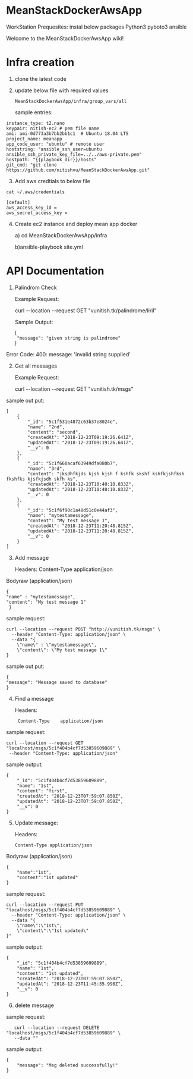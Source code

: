 
# MeanStackDockerAwsApp

WorkStation Prequesites:
instal below packages
	Python3
	pyboto3
	ansible


Welcome to the MeanStackDockerAwsApp wiki!

# Infra creation
1) clone the latest code
2) update below file with required values

    ```MeanStackDockerAwsApp/infra/group_vars/all```

   sample entries:

 ```region: ap-south-1
 instance_type: t2.nano
 keypair: nitish-ec2 # pem file name
 ami: ami-0d773a3b7bb2bb1c1  # Ubuntu 18.04 LTS
 project_name: meanapp
 app_code_user: "ubuntu" # remote user
 hoststring: "ansible_ssh_user=ubuntu ansible_ssh_private_key_file=../../aws-private.pem"
 hostpath: "{{playbook_dir}}/hosts"
 git_cmd: "git clone https://github.com/nitishvu/MeanStackDockerAwsApp.git"
 ```

3) Add aws credtials to below file

  ```
  cat ~/.aws/credentials

  [default]
  aws_access_key_id =
  aws_secret_access_key =
```

4) Create ec2 instance and deploy mean app docker

   a) cd MeanStackDockerAwsApp/infra

   b)ansible-playbook  site.yml
  

# API Documentation


1) Palindrom Check

   Example Request:
   
   curl --location --request GET "vunitish.tk/palindrome/liril"
   
   Sample Output:
   
```   
   {
    "message": "given string is palindrome"
   }

```

 Error Code:
   400:  message: 'invalid string supplied'
   

2)  Get all messages


    Example Request:

     curl --location --request GET "vunitish.tk/msgs"


   sample out put:

```
[
    {
        "_id": "5c1f531e4872c63b37e8024e",
        "name": "2nd",
        "content": "second",
        "createdAt": "2018-12-23T09:19:26.641Z",
        "updatedAt": "2018-12-23T09:19:26.641Z",
        "__v": 0
    },
    {
        "_id": "5c1f660acaf63949dfa080b7",
        "name": "3rd",
        "content": "jksdhfkjds kjsh kjsh f kshfk skshf kshfkjshfksh fkshfks kjsfkjsdh skfh ks",
        "createdAt": "2018-12-23T10:40:10.833Z",
        "updatedAt": "2018-12-23T10:40:10.833Z",
        "__v": 0
    },
    {
        "_id": "5c1f6f90c1a48d51c0e44af3",
        "name": "mytestamessage",
        "content": "My test message 1",
        "createdAt": "2018-12-23T11:20:48.815Z",
        "updatedAt": "2018-12-23T11:20:48.815Z",
        "__v": 0
    }
]
```

3) Add message


    Headers:
    Content-Type	application/json

Bodyraw (application/json)

    {
	"name" : "mytestamessage",
	"content": "My test message 1"
     }

sample request:

```
curl --location --request POST "http://vunitish.tk/msgs" \
  --header "Content-Type: application/json" \
  --data "{
	\"name\" : \"mytestamessage\",
	\"content\": \"My test message 1\"
}
```



  sample out put:

    {
    "message": "Message saved to database"
    }

4) Find a message

     Headers:

        Content-Type	application/json

sample request:

    curl --location --request GET "localhost/msgs/5c1f404b4cf7d53859609889" \
     --header "Content-Type: application/json"

sample output:


```
{
    "_id": "5c1f404b4cf7d53859609889",
    "name": "1st",
    "content": "first",
    "createdAt": "2018-12-23T07:59:07.850Z",
    "updatedAt": "2018-12-23T07:59:07.850Z",
    "__v": 0
}
```

5) Update message:

    Headers:

       Content-Type	application/json

Bodyraw (application/json)

```
{
	"name":"1st",
	"content":"1st updated"
}
```

  sample request:



```
curl --location --request PUT "localhost/msgs/5c1f404b4cf7d53859609889" \
  --header "Content-Type: application/json" \
  --data "{
	\"name\":\"1st\",
	\"content\":\"1st updated\"
}"
```



sample output:

```
{
    "_id": "5c1f404b4cf7d53859609889",
    "name": "1st",
    "content": "1st updated",
    "createdAt": "2018-12-23T07:59:07.850Z",
    "updatedAt": "2018-12-23T11:45:35.998Z",
    "__v": 0
}

```


6) delete message


sample request:

       curl --location --request DELETE "localhost/msgs/5c1f404b4cf7d53859609889" \
       --data ""

sample output:

```
{
    "message": "Msg deleted successfully!"
}

```





